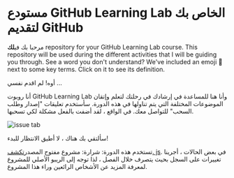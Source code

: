 # مستودع GitHub Learning Lab الخاص بك لتقديم GitHub

مرحبا بك في**لك** repository for your GitHub Learning Lab course. This repository will be used during the different activities that I will be guiding you through. See a word you don't understand? We've included an emoji 📖 next to some key terms. Click on it to see its definition.

أوه! لم اقدم نفسي ...

أنا روبوت GitHub Learning Lab وأنا هنا للمساعدة في إرشادك في رحلتك لتعلم وإتقان الموضوعات المختلفة التي يتم تناولها في هذه الدورة. سأستخدم تعليقات "إصدار وطلب السحب" للتواصل معك. في الواقع ، لقد أضفت بالفعل مشكلة لكي تسحبها.

![issue tab](https://lab.github.com/public/images/issue_tab.png)

سألتقي بك هناك ، لا أطيق الانتظار للبدء!

تستخدم هذه الدورة: شرارة: مشروع مفتوح المصدر[تكشف. js](https://github.com/hakimel/reveal.js/). في بعض الحالات ، أجرينا تغييرات على السجل بحيث يتصرف خلال الفصل ، لذا توجه إلى الريبو الأصلي للمشروع لمعرفة المزيد عن الأشخاص الرائعين وراء هذا المشروع.
